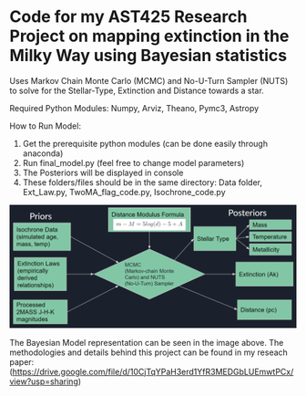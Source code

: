 # Code for my AST425 Research Project on mapping extinction in the Milky Way using Bayesian statistics

Uses Markov Chain Monte Carlo (MCMC) and No-U-Turn Sampler (NUTS) to solve for the Stellar-Type, Extinction and Distance towards a star.

Required Python Modules: Numpy, Arviz, Theano, Pymc3, Astropy

How to Run Model:
1. Get the prerequisite python modules (can be done easily through anaconda)
2. Run final_model.py (feel free to change model parameters)
3. The Posteriors will be displayed in console
4. These folders/files should be in the same directory: Data folder, Ext_Law.py, TwoMA_flag_code.py, Isochrone_code.py

![Image of Model Diagram](https://github.com/ashubanjara/BayesianExtinction/blob/main/Model_Diagram_2.PNG)

The Bayesian Model representation can be seen in the image above. The methodologies and details behind this
project can be found in my reseach paper: (https://drive.google.com/file/d/10CjTqYPaH3erd1YfR3MEDGbLUEmwtPCx/view?usp=sharing)
